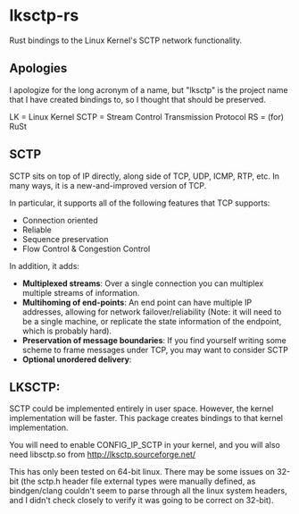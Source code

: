 lksctp-rs
=========

Rust bindings to the Linux Kernel's SCTP network functionality.

Apologies
---------
I apologize for the long acronym of a name, but "lksctp" is the project name that
I have created bindings to, so I thought that should be preserved.

  LK = Linux Kernel
  SCTP = Stream Control Transmission Protocol
  RS = (for) RuSt

SCTP
----

SCTP sits on top of IP directly, along side of TCP, UDP, ICMP, RTP, etc.  In many
ways, it is a new-and-improved version of TCP.

In particular, it supports all of the following features that TCP supports:

* Connection oriented
* Reliable
* Sequence preservation
* Flow Control & Congestion Control

In addition, it adds:

* **Multiplexed streams**:  Over a single connection you can multiplex multiple streams
  of information.
* **Multihoming of end-points**:  An end point can have multiple IP addresses, allowing
  for network failover/reliability  (Note: it will need to be a single machine, or
  replicate the state information of the endpoint, which is probably hard).
* **Preservation of message boundaries**:  If you find yourself writing some scheme to
  frame messages under TCP, you may want to consider SCTP
* **Optional unordered delivery**:

LKSCTP:
-------

SCTP could be implemented entirely in user space.  However, the kernel implementation
will be faster.  This package creates bindings to that kernel implementation.

You will need to enable CONFIG_IP_SCTP in your kernel, and you will also need libsctp.so from
http://lksctp.sourceforge.net/

This has only been tested on 64-bit linux.  There may be some issues on 32-bit (the sctp.h
header file external types were manually defined, as bindgen/clang couldn't seem to parse
through all the linux system headers, and I didn't check closely to verify it was going to
be correct on 32-bit).